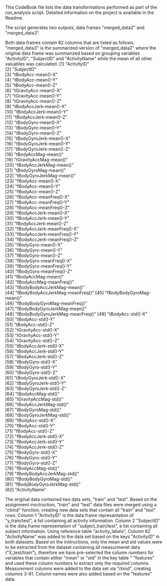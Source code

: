 This CodeBook file lists the data transformations performed as part of the run_analysis script. Detailed information on the project is available in the Readme.

The script generates two outputs, data frames "merged_data2" and "merged_data3".

Both data frames contain 82 columns that are listed as follows. "merged_data3" is the summarized version of "merged_data2" where the original data frame was summarized based on grouping variables "ActivityID", "SubjectID" and "ActivityName" while the mean of all other valuables was calculated. 
 [1] "ActivityID"                     
 [2] "SubjectID"                      
 [3] "tBodyAcc-mean()-X"              
 [4] "tBodyAcc-mean()-Y"              
 [5] "tBodyAcc-mean()-Z"              
 [6] "tGravityAcc-mean()-X"           
 [7] "tGravityAcc-mean()-Y"           
 [8] "tGravityAcc-mean()-Z"           
 [9] "tBodyAccJerk-mean()-X"          
[10] "tBodyAccJerk-mean()-Y"          
[11] "tBodyAccJerk-mean()-Z"          
[12] "tBodyGyro-mean()-X"             
[13] "tBodyGyro-mean()-Y"             
[14] "tBodyGyro-mean()-Z"             
[15] "tBodyGyroJerk-mean()-X"         
[16] "tBodyGyroJerk-mean()-Y"         
[17] "tBodyGyroJerk-mean()-Z"         
[18] "tBodyAccMag-mean()"             
[19] "tGravityAccMag-mean()"          
[20] "tBodyAccJerkMag-mean()"         
[21] "tBodyGyroMag-mean()"            
[22] "tBodyGyroJerkMag-mean()"        
[23] "fBodyAcc-mean()-X"              
[24] "fBodyAcc-mean()-Y"              
[25] "fBodyAcc-mean()-Z"              
[26] "fBodyAcc-meanFreq()-X"          
[27] "fBodyAcc-meanFreq()-Y"          
[28] "fBodyAcc-meanFreq()-Z"          
[29] "fBodyAccJerk-mean()-X"          
[30] "fBodyAccJerk-mean()-Y"          
[31] "fBodyAccJerk-mean()-Z"          
[32] "fBodyAccJerk-meanFreq()-X"      
[33] "fBodyAccJerk-meanFreq()-Y"      
[34] "fBodyAccJerk-meanFreq()-Z"      
[35] "fBodyGyro-mean()-X"             
[36] "fBodyGyro-mean()-Y"             
[37] "fBodyGyro-mean()-Z"             
[38] "fBodyGyro-meanFreq()-X"         
[39] "fBodyGyro-meanFreq()-Y"         
[40] "fBodyGyro-meanFreq()-Z"         
[41] "fBodyAccMag-mean()"             
[42] "fBodyAccMag-meanFreq()"         
[43] "fBodyBodyAccJerkMag-mean()"     
[44] "fBodyBodyAccJerkMag-meanFreq()" 
[45] "fBodyBodyGyroMag-mean()"        
[46] "fBodyBodyGyroMag-meanFreq()"    
[47] "fBodyBodyGyroJerkMag-mean()"    
[48] "fBodyBodyGyroJerkMag-meanFreq()"
[49] "tBodyAcc-std()-X"               
[50] "tBodyAcc-std()-Y"               
[51] "tBodyAcc-std()-Z"               
[52] "tGravityAcc-std()-X"            
[53] "tGravityAcc-std()-Y"            
[54] "tGravityAcc-std()-Z"            
[55] "tBodyAccJerk-std()-X"           
[56] "tBodyAccJerk-std()-Y"           
[57] "tBodyAccJerk-std()-Z"           
[58] "tBodyGyro-std()-X"              
[59] "tBodyGyro-std()-Y"              
[60] "tBodyGyro-std()-Z"              
[61] "tBodyGyroJerk-std()-X"          
[62] "tBodyGyroJerk-std()-Y"          
[63] "tBodyGyroJerk-std()-Z"          
[64] "tBodyAccMag-std()"              
[65] "tGravityAccMag-std()"           
[66] "tBodyAccJerkMag-std()"          
[67] "tBodyGyroMag-std()"             
[68] "tBodyGyroJerkMag-std()"         
[69] "fBodyAcc-std()-X"               
[70] "fBodyAcc-std()-Y"               
[71] "fBodyAcc-std()-Z"               
[72] "fBodyAccJerk-std()-X"           
[73] "fBodyAccJerk-std()-Y"           
[74] "fBodyAccJerk-std()-Z"           
[75] "fBodyGyro-std()-X"              
[76] "fBodyGyro-std()-Y"              
[77] "fBodyGyro-std()-Z"              
[78] "fBodyAccMag-std()"              
[79] "fBodyBodyAccJerkMag-std()"      
[80] "fBodyBodyGyroMag-std()"         
[81] "fBodyBodyGyroJerkMag-std()"     
[82] "ActivityName"

The original data contained two data sets, "train" and "test". Based on the assignment insctruction, "train" and "test" data files were merged using a "cbind" function, creating new data sets that contain all "train" and "test" rows. 
Column 1 "ActivityID" is the data.frame represantation of "y_train/test", a list containing all activity information. 
Column 2 "SubjectID" is the data.frame representation of "subject_train/test", a list containing all subject information. 
Using reference table "activity_labels", Column 82 "ActivityName" was added to the data set based on the keys "ActivityID" in both datasets.
Based on the instructions, only the mean and std values were to be extracted from the dataset containing all measurmenet data ("X_test/train"), therefore we have pre-selected the column numbers for variables that contain either "mean" or "std" in the key table " "features" and used these column numbers to extract only the required columns. Measurement columns were added to the data set via "rbind", creating columns 3-81. Column names were also added based on the "features" data. 
